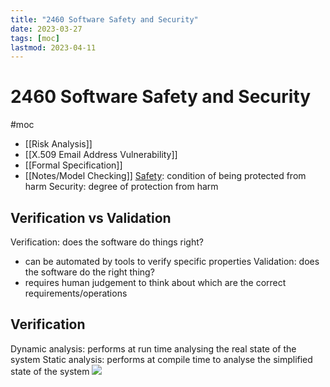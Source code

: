 ```yaml
---
title: "2460 Software Safety and Security"
date: 2023-03-27
tags: [moc]
lastmod: 2023-04-11
---
```

# 2460 Software Safety and Security
#moc 
- [[Risk Analysis]]
- [[X.509 Email Address Vulnerability]]
- [[Formal Specification]]
- [[Notes/Model Checking]]
[Safety](Notes/Safety%20and%20Liveliness.md): condition of being protected from harm
Security: degree of protection from harm
## Verification vs Validation
Verification: does the software do things right?
- can be automated by tools to verify specific properties
Validation: does the software do the right thing?
- requires human judgement to think about which are the correct requirements/operations
## Verification
Dynamic analysis: performs at run time analysing the real state of the system
Static analysis: performs at compile time to analyse the simplified state of the system
![](https://i.imgur.com/bSnXtdn.png)
